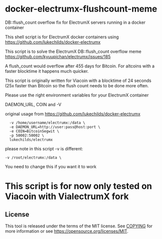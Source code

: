 # docker-electrumx-flushcount-meme
DB::flush_count overflow fix for ElectrumX servers running in a docker container


This shell script is for ElectrumX docker containers using https://github.com/lukechilds/docker-electrumx

This script is to solve the ElectrumX DB::flush_count overflow meme https://github.com/kyuupichan/electrumx/issues/185

A flush_count would overflow after 455 days for Bitcoin. For altcoins with a faster blocktime it happens much quicker.

This script is originally written for Viacoin with a blocktime of 24 seconds (25x faster than Bitcoin so the flush count needs to be done more often.

Please use the right environment variables for your ElectrumX container

DAEMON_URL, COIN and -V


original usage from https://github.com/lukechilds/docker-electrumx
```docker run \
  -v /home/username/electrumx:/data \
  -e DAEMON_URL=http://user:pass@host:port \
  -e COIN=BitcoinSegwit \
  -p 50002:50002 \
  lukechilds/electrumx
  ```

 please note in this script -v is different:
 ```
 -v /root/electrumx:/data \
 ```
 You need to change this if you want it to work 
 
# This script is for now only tested on Viacoin with VialectrumX fork

License
-------

This tool is released under the terms of the MIT license. See [COPYING](COPYING) for more
information or see https://opensource.org/licenses/MIT.
